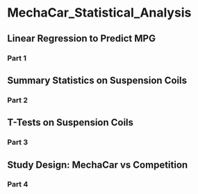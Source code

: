 # MechaCar_Statistical_Analysis

## Linear Regression to Predict MPG
### Part 1


## Summary Statistics on Suspension Coils
### Part 2

## T-Tests on Suspension Coils
### Part 3

## Study Design: MechaCar vs Competition
### Part 4

